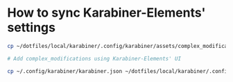 # How to sync Karabiner-Elements' settings

```bash
cp ~/dotfiles/local/karabiner/.config/karabiner/assets/complex_modifications/* ~/.config/karabiner/assets/complex_modifications/

# Add complex_modifications using Karabiner-Elements' UI

cp ~/.config/karabiner/karabiner.json ~/dotfiles/local/karabiner/.config/karabiner/karabiner.json
```
